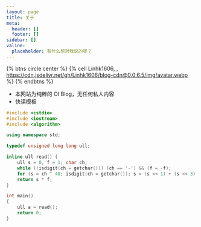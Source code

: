 ```yaml
---
layout: page
title: 关于
meta:
  header: []
  footer: []
sidebar: []
valine:
  placeholder: 有什么想对我说的呢？
---
```


{% btns circle center %}
{% cell Linhk1606, , https://cdn.jsdelivr.net/gh/Linhk1606/blog-cdn@0.0.6.5/img/avatar.webp %}
{% endbtns %}

* 本网站为纯粹的 OI Blog，无任何私人内容
* 快读模板

```cpp
#include <cstdio>
#include <iostream>
#include <algorithm>

using namespace std;

typedef unsigned long long ull;

inline ull read() {
    ull s = 0, f = 1; char ch;
    while (!isdigit(ch = getchar())) (ch == '-') && (f = -f);
    for (s = ch ^ 48; isdigit(ch = getchar()); s = (s << 1) + (s << 3) + (ch ^ 48));
    return s * f;
}

int main()
{
  	ull a = read();
    return 0;
}
```